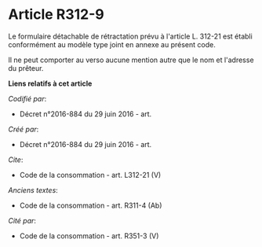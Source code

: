 # Article R312-9

Le formulaire détachable de rétractation prévu à l'article L. 312-21 est établi conformément au modèle type joint en annexe
au présent code. 

Il ne peut comporter au verso aucune mention autre que le nom et l'adresse du prêteur.

**Liens relatifs à cet article**

_Codifié par_:

  - Décret n°2016-884 du 29 juin 2016 - art.

_Créé par_:

  - Décret n°2016-884 du 29 juin 2016 - art.

_Cite_:

  - Code de la consommation - art. L312-21 (V)

_Anciens textes_:

  - Code de la consommation - art. R311-4 (Ab)

_Cité par_:

  - Code de la consommation - art. R351-3 (V)
